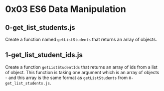 # 0x03 ES6 Data Manipulation

## 0-get_list_students.js

Create a function named `getListStudents` that returns an array of objects.

## 1-get_list_student_ids.js

Create a function `getListStudentIds` that returns an array of ids from a list of object. This function is taking one argument which is an array of objects - and this array is the same format as `getListStudents` from `0-get_list_students.js`.
